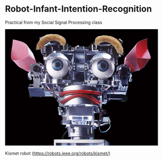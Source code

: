 # Robot-Infant-Intention-Recognition
Practical from my Social Signal Processing class

<img src="/Image/kismet-photo3-full.jpg" width="512" height="384">

Kismet robot (https://robots.ieee.org/robots/kismet/)

